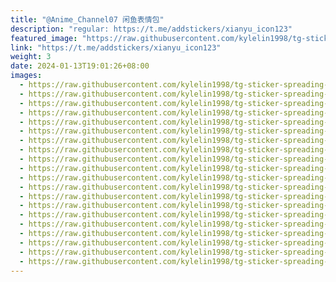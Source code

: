 ```yaml
---
title: "@Anime_Channel07 闲鱼表情包"
description: "regular: https://t.me/addstickers/xianyu_icon123"
featured_image: "https://raw.githubusercontent.com/kylelin1998/tg-sticker-spreading-worldwide-images/main/img/1fd594ee-0d27-4670-a34d-f62263211ad4.jpg"
link: "https://t.me/addstickers/xianyu_icon123"
weight: 3
date: 2024-01-13T19:01:26+08:00
images:
  - https://raw.githubusercontent.com/kylelin1998/tg-sticker-spreading-worldwide-images/main/img/1fd594ee-0d27-4670-a34d-f62263211ad4.jpg
  - https://raw.githubusercontent.com/kylelin1998/tg-sticker-spreading-worldwide-images/main/img/f67a1307-8d86-421f-913b-f0526f627768.jpg
  - https://raw.githubusercontent.com/kylelin1998/tg-sticker-spreading-worldwide-images/main/img/720bfe14-1b71-427d-8b02-3736d31075b5.jpg
  - https://raw.githubusercontent.com/kylelin1998/tg-sticker-spreading-worldwide-images/main/img/f5da174c-5928-4ffc-8aab-b29b3a0aa16a.jpg
  - https://raw.githubusercontent.com/kylelin1998/tg-sticker-spreading-worldwide-images/main/img/bb611480-bd14-44a4-9913-651e755757f2.jpg
  - https://raw.githubusercontent.com/kylelin1998/tg-sticker-spreading-worldwide-images/main/img/5c0a4a0c-5417-4193-98e7-ccbab0954d0f.jpg
  - https://raw.githubusercontent.com/kylelin1998/tg-sticker-spreading-worldwide-images/main/img/ac775b24-77a5-4f4a-a9ec-693f0e4e9f27.jpg
  - https://raw.githubusercontent.com/kylelin1998/tg-sticker-spreading-worldwide-images/main/img/2a68ad77-ac9e-43d5-8114-5c742b0b2eea.jpg
  - https://raw.githubusercontent.com/kylelin1998/tg-sticker-spreading-worldwide-images/main/img/80e11a16-09af-42ac-aa03-ce804710d6f4.jpg
  - https://raw.githubusercontent.com/kylelin1998/tg-sticker-spreading-worldwide-images/main/img/ad205efd-3442-4171-8bff-94fa96695c83.jpg
  - https://raw.githubusercontent.com/kylelin1998/tg-sticker-spreading-worldwide-images/main/img/a9615d5a-6e1a-42b1-9b10-a5c143e94e84.jpg
  - https://raw.githubusercontent.com/kylelin1998/tg-sticker-spreading-worldwide-images/main/img/ec5a7181-9ac4-40ba-b9d0-32dabc7ee1b8.jpg
  - https://raw.githubusercontent.com/kylelin1998/tg-sticker-spreading-worldwide-images/main/img/faff30eb-439f-440e-adfa-63df08bc21ac.jpg
  - https://raw.githubusercontent.com/kylelin1998/tg-sticker-spreading-worldwide-images/main/img/5342f8f4-6eda-4b54-ad98-be2a2d56da2f.jpg
  - https://raw.githubusercontent.com/kylelin1998/tg-sticker-spreading-worldwide-images/main/img/609f1607-b33c-4212-a1a7-c2cc0c306664.jpg
  - https://raw.githubusercontent.com/kylelin1998/tg-sticker-spreading-worldwide-images/main/img/72e4a959-39fa-4626-a8c6-3a156968b7ca.jpg
  - https://raw.githubusercontent.com/kylelin1998/tg-sticker-spreading-worldwide-images/main/img/c2d3e98e-6a12-47bc-b07c-d7f1eee3ebd4.jpg
  - https://raw.githubusercontent.com/kylelin1998/tg-sticker-spreading-worldwide-images/main/img/d4c4f0b8-5855-4dc5-9b8b-f6951c7ed89d.jpg
  - https://raw.githubusercontent.com/kylelin1998/tg-sticker-spreading-worldwide-images/main/img/ef0c8b80-64ee-4a50-96be-59a4fc1ac273.jpg
  - https://raw.githubusercontent.com/kylelin1998/tg-sticker-spreading-worldwide-images/main/img/d9acd332-1ff4-4b2c-9668-c6331d35fd3c.jpg
---
```

